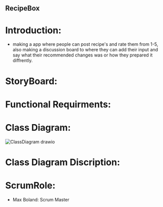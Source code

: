 ## RecipeBox


# Introduction:

* making a app where people can post recipe's and rate them from 1-5, also making a discussion board to where they can add their input and say what their recommended changes was or how they prepared it diffrently.



# StoryBoard:



# Functional Requirments:









# Class Diagram:

![ClassDiagram drawio](https://user-images.githubusercontent.com/81503684/170836416-a46f8350-6e8e-48cc-946e-973cd03a21c5.png)


# Class Diagram Discription:







#   ScrumRole:
* Max Boland: Scrum Master
